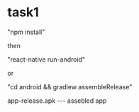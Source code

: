 # task1

"npm install"

then

"react-native run-android"

or

"cd android && gradlew assembleRelease"




app-release.apk --- assebled app
